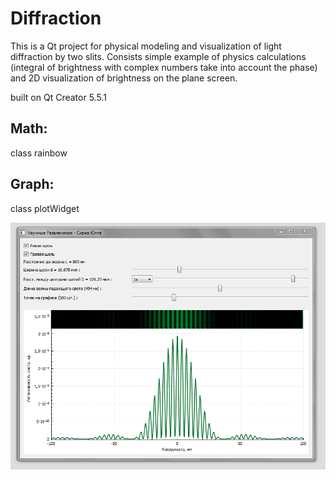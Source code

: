 # Diffraction
This is a Qt project for physical modeling and visualization of light diffraction by two slits.
Consists simple example of physics calculations (integral of brightness with complex numbers take into account the phase) and 2D visualization of brightness on the plane screen.

built on Qt Creator 5.5.1

## Math:
class rainbow
## Graph:
class plotWidget

![Screenshot](diff.PNG "Diffraction of green light on two slits")
